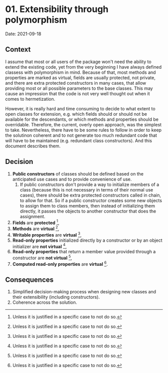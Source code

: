 # 01. Extensibility through polymorphism

Date: 2021-09-18

## Context

I assume that most or all users of the package won't need the ability to extend the existing code, yet from the very beginning I have always defined classess with polymorphism in mind. Because of that, most methods and properties are marked as virtual, fields are usually protected, not private, and there are extra protected constructors in many cases, that allow providing most or all possible parameters to the base classes. This may cause an impression that the code is not very well thought out when it comes to hermetization.

However, it is really hard and time consuming to decide to what extent to open classes for extension, e.g. which fields should or should not be available for the descendants, or which methods and properties should be overridable. Therefore, the current, overly open approach, was the simplest to take. Nevertheless, there have to be some rules to follow in order to keep the solutinon coherent and to not generate too much redundant code that will have to be maintained (e.g. redundant class constructors). And this document describes them.

## Decision

1. **Public constructors** of classes should be defined based on the anticipated use cases and to provide convenience of use.
   1. If public constructors don't provide a way to initialize members of a class (because this is not necessary in terms of their normal use cases), there should be extra protected constructors called in chain, to allow for that. So if a public constructor creates some new objects to assign them to class members, then instead of initializing them directly, it passes the objects to another constructor that does the assignment.
2. **Fields** are **protected** [^1],
3. **Methods** are **virtual** [^1],
4. **Writable properties** are **virtual** [^1],
5. **Read-only properties** initialized directly by a constructor or by an object initializer are **not virtual** [^1],
6. **Read-only properties** that return a member value provided through a constructor are **not virtual** [^1],
7. **Computed read-only properties** are **virtual** [^1].

[^1]: Unless it is justified in a specific case to not do so.

## Consequences

1. Simplified decision-making process when designing new classes and their extensibility (including constructors).
3. Coherence across the solution.